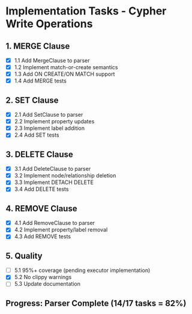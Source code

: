 # Implementation Tasks - Cypher Write Operations

## 1. MERGE Clause
- [x] 1.1 Add MergeClause to parser
- [x] 1.2 Implement match-or-create semantics
- [x] 1.3 Add ON CREATE/ON MATCH support
- [x] 1.4 Add MERGE tests

## 2. SET Clause
- [x] 2.1 Add SetClause to parser
- [x] 2.2 Implement property updates
- [x] 2.3 Implement label addition
- [x] 2.4 Add SET tests

## 3. DELETE Clause
- [x] 3.1 Add DeleteClause to parser
- [x] 3.2 Implement node/relationship deletion
- [x] 3.3 Implement DETACH DELETE
- [x] 3.4 Add DELETE tests

## 4. REMOVE Clause
- [x] 4.1 Add RemoveClause to parser
- [x] 4.2 Implement property/label removal
- [x] 4.3 Add REMOVE tests

## 5. Quality
- [ ] 5.1 95%+ coverage (pending executor implementation)
- [x] 5.2 No clippy warnings
- [ ] 5.3 Update documentation

## Progress: Parser Complete (14/17 tasks = 82%)
